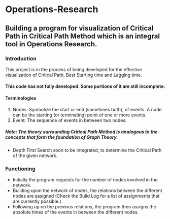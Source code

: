 # Operations-Research
## Building a program for visualization of Critical Path in Critical Path Method which is an integral tool in Operations Research.

### Introduction
This project is in the process of being developed for the effective visualization of Critical Path, Best Starting time and Lagging time.

#### This code has not fully developed. Some portions of it are still incomplete.

#### Terminologies
1. Nodes: Symbolize the start or end (sometimes both), of events. A node can be the starting (or terminating) point of one or more events.
2. Event: The sequence of events in between two nodes.

##### Note: The theory surrounding Critical Path Method is analogous to the concepts that form the foundation of Graph Theory.

- Depth First Search soon to be integrated, to determine the Critical Path of the given network.

### Functioning
- Initially the program requests for the number of nodes involved in the network.
- Building upon the network of nodes, the relations between the different nodes are assigned (Check the Build Log for a list of assignments that are currently possible.)
- Following up on the previous relations, the program then assigns the absolute times of the events in between the different nodes.
